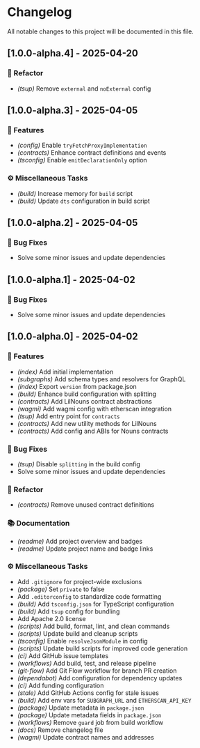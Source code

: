 # Changelog

All notable changes to this project will be documented in this file.

## [1.0.0-alpha.4] - 2025-04-20

### 🚜 Refactor

- *(tsup)* Remove `external` and `noExternal` config

## [1.0.0-alpha.3] - 2025-04-05

### 🚀 Features

- *(config)* Enable `tryFetchProxyImplementation`
- *(contracts)* Enhance contract definitions and events
- *(tsconfig)* Enable `emitDeclarationOnly` option

### ⚙️ Miscellaneous Tasks

- *(build)* Increase memory for `build` script
- *(build)* Update `dts` configuration in build script

## [1.0.0-alpha.2] - 2025-04-05

### 🐛 Bug Fixes

- Solve some minor issues and update dependencies

## [1.0.0-alpha.1] - 2025-04-02

### 🐛 Bug Fixes

- Solve some minor issues and update dependencies

## [1.0.0-alpha.0] - 2025-04-02

### 🚀 Features

- *(index)* Add initial implementation
- *(subgraphs)* Add schema types and resolvers for GraphQL
- *(index)* Export `version` from package.json
- *(build)* Enhance build configuration with splitting
- *(contracts)* Add LilNouns contract abstractions
- *(wagmi)* Add wagmi config with etherscan integration
- *(tsup)* Add entry point for `contracts`
- *(contracts)* Add new utility methods for LilNouns
- *(contracts)* Add config and ABIs for Nouns contracts

### 🐛 Bug Fixes

- *(tsup)* Disable `splitting` in the build config
- Solve some minor issues and update dependencies

### 🚜 Refactor

- *(contracts)* Remove unused contract definitions

### 📚 Documentation

- *(readme)* Add project overview and badges
- *(readme)* Update project name and badge links

### ⚙️ Miscellaneous Tasks

- Add `.gitignore` for project-wide exclusions
- *(package)* Set `private` to false
- Add `.editorconfig` to standardize code formatting
- *(build)* Add `tsconfig.json` for TypeScript configuration
- *(build)* Add `tsup` config for bundling
- Add Apache 2.0 license
- *(scripts)* Add build, format, lint, and clean commands
- *(scripts)* Update build and cleanup scripts
- *(tsconfig)* Enable `resolveJsonModule` in config
- *(scripts)* Update build scripts for improved code generation
- *(ci)* Add GitHub issue templates
- *(workflows)* Add build, test, and release pipeline
- *(git-flow)* Add Git Flow workflow for branch PR creation
- *(dependabot)* Add configuration for dependency updates
- *(ci)* Add funding configuration
- *(stale)* Add GitHub Actions config for stale issues
- *(build)* Add env vars for `SUBGRAPH_URL` and `ETHERSCAN_API_KEY`
- *(package)* Update metadata in `package.json`
- *(package)* Update metadata fields in `package.json`
- *(workflows)* Remove `guard` job from build workflow
- *(docs)* Remove changelog file
- *(wagmi)* Update contract names and addresses

<!-- generated by git-cliff -->
